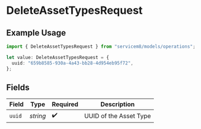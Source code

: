 # DeleteAssetTypesRequest

## Example Usage

```typescript
import { DeleteAssetTypesRequest } from "servicem8/models/operations";

let value: DeleteAssetTypesRequest = {
  uuid: "659b8585-930a-4a43-bb28-4d954eb95f72",
};
```

## Fields

| Field                  | Type                   | Required               | Description            |
| ---------------------- | ---------------------- | ---------------------- | ---------------------- |
| `uuid`                 | *string*               | :heavy_check_mark:     | UUID of the Asset Type |